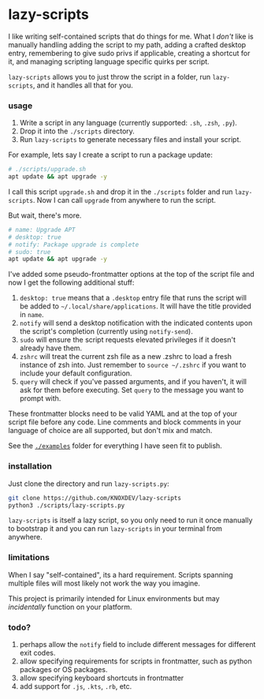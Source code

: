# lazy-scripts

I like writing self-contained scripts that do things for me. What I *don't* like is manually handling adding the script
to my path, adding a crafted desktop entry, remembering to give sudo privs if applicable, creating a shortcut for it,
and managing scripting language specific quirks per script.

`lazy-scripts` allows you to just throw the script in a folder, run `lazy-scripts`, and it handles all that for you.

### usage

1. Write a script in any language (currently supported: `.sh`, `.zsh`, `.py`).
2. Drop it into the `./scripts` directory.
3. Run `lazy-scripts` to generate necessary files and install your script.

For example, lets say I create a script to run a package update:

```bash
# ./scripts/upgrade.sh
apt update && apt upgrade -y
```

I call this script `upgrade.sh` and drop it in the `./scripts` folder and run `lazy-scripts`.
Now I can call `upgrade` from anywhere to run the script. 

But wait, there's more.

```bash
# name: Upgrade APT
# desktop: true
# notify: Package upgrade is complete
# sudo: true
apt update && apt upgrade -y
```

I've added some pseudo-frontmatter options at the top of the script file and now I get the following additional stuff:

1. `desktop: true` means that a `.desktop` entry file that runs the script will be added to `~/.local/share/applications`. It will have the title provided in `name`.
2. `notify` will send a desktop notification with the indicated contents upon the script's completion (currently using `notify-send`).
3. `sudo` will ensure the script requests elevated privileges if it doesn't already have them.
4. `zshrc` will treat the current zsh file as a new .zshrc to load a fresh instance of zsh into. Just remember to `source ~/.zshrc` if you want to include your default configuration.
5. `query` will check if you've passed arguments, and if you haven't, it will ask for them before executing. Set `query` to the message you want to prompt with.

These frontmatter blocks need to be valid YAML and at the top of your script file before any code.
Line comments and block comments in your language of choice are all supported, but don't mix and match.

See the [`./examples`](./examples) folder for everything I have seen fit to publish.

### installation

Just clone the directory and run `lazy-scripts.py`:

```bash
git clone https://github.com/KNOXDEV/lazy-scripts
python3 ./scripts/lazy-scripts.py
```

`lazy-scripts` is itself a lazy script, so you only need to run it once manually to bootstrap it
and you can run `lazy-scripts` in your terminal from anywhere. 

### limitations

When I say "self-contained", its a hard requirement. 
Scripts spanning multiple files will most likely not work the way you imagine.

This project is primarily intended for Linux environments but may *incidentally* function on your platform.

### todo?

1. perhaps allow the `notify` field to include different messages for different exit codes.
2. allow specifying requirements for scripts in frontmatter, such as python packages or OS packages.
3. allow specifying keyboard shortcuts in frontmatter
4. add support for `.js`, `.kts`, `.rb`, etc.